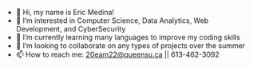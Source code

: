 - 👋 Hi, my name is Eric Medina!
- 👀 I’m interested in Computer Science, Data Analytics, Web Development, and CyberSecurity
- 🌱 I’m currently learning many languages to improve my coding skills 
- 💞️ I’m looking to collaborate on any types of projects over the summer
- 📫 How to reach me: 20eam22@queensu.ca || 613-462-3092

<!---
EMedina456/EMedina456 is a ✨ special ✨ repository because its `README.md` (this file) appears on your GitHub profile.
You can click the Preview link to take a look at your changes.
--->

